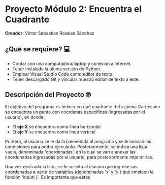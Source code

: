 # Proyecto Módulo 2: Encuentra el Cuadrante
**Creador:** Víctor Sebastian Rosales Sánchez

## ¿Qué se requiere? 💻
* Contar con una computadora/laptop y conexión a internet.
* Tener instalada la última versión de Python.
* Emplear Visual Studio Code como editor de texto.
* Tener descargado Git y vincular nuestro editor de texto a éste.

## Descripción del Proyecto 🤓
El objetivo del programa es indicar en qué cuadrante del sistema Cartesiano se encuentra un punto con coordenas específicas (ingresadas por el usuario), en donde:

* El **eje X** se encuentra como línea horizontal.
* El **eje Y** se encuentra como línea vertical.

Primero, al usuario se le da la bienvenida al programa y se le indican las condiciones para poder ejecutarlo.
Posteriormente, se indica una lista vacía, denominada 'coordenadas', en la cual se van a anexar las coordenadas ingresadas por el usuario, para posteriormente imprimirlas.

Una vez realizada la lista, se le solicita al usuario que ingrese sus coordenadas a partir de variables (denominadas 'x' y 'y') que empleen la función 'input( )'. Es importante que estas  



